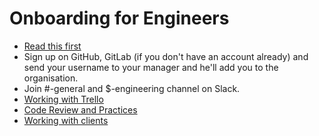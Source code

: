 # Onboarding for Engineers

- [Read this first](/people-operations/onboarding)
- Sign up on GitHub, GitLab (if you don't have an account already) and send your username to your manager and he'll add you to the organisation.
- Join #<product>-general and $<product>-engineering channel on Slack.
- [Working with Trello](/engineering/trello)
- [Code Review and Practices](/engineering/code-review)
- [Working with clients](/engineering/consulting/clients)
